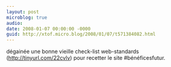 ```yaml
---
layout: post
microblog: true
audio: 
date: 2008-01-07 00:00:00 -0000
guid: http://xtof.micro.blog/2008/01/07/t571384082.html
---
```

dégainée une bonne vieille check-list web-standards (http://tinyurl.com/22cvlv) pour recetter le site #bénéficesfutur.
